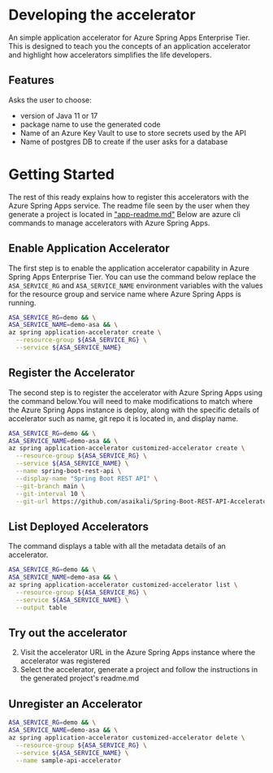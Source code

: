 # Developing the accelerator
An simple application accelerator for Azure Spring Apps Enterprise Tier.
This is designed to teach you the concepts of an application accelerator and
highlight how accelerators simplifies the life developers.

## Features
Asks the user to choose: 

* version of Java 11 or 17
* package name to use the generated code 
* Name of an Azure Key Vault to use to store secrets used by the API
* Name of postgres DB to create if the user asks for a database

# Getting Started
The rest of this ready explains how to register this accelerators 
with the Azure Spring Apps service. The readme file seen by the user
when they generate a project is located in ["app-readme.md"](snippets/app-readme.md) Below are
azure cli commands to manage accelerators with Azure Spring Apps.

## Enable Application Accelerator 
The first step is to enable the application accelerator capability
in Azure Spring Apps Enterprise Tier. You can use the command below
replace the `ASA_SERVICE_RG` and `ASA_SERVICE_NAME` environment
variables with the values for the resource group and service name
where Azure Spring Apps is running.

```bash
ASA_SERVICE_RG=demo && \
ASA_SERVICE_NAME=demo-asa && \
az spring application-accelerator create \
  --resource-group ${ASA_SERVICE_RG} \
  --service ${ASA_SERVICE_NAME}
```

## Register the Accelerator
The second step is to register the accelerator with Azure Spring Apps
using the command below.You will need to make modifications to match
where the Azure Spring Apps instance is deploy, along with the specific
details of accelerator such as name, git repo it is located in, and
display name.
```bash
ASA_SERVICE_RG=demo && \
ASA_SERVICE_NAME=demo-asa && \
az spring application-accelerator customized-accelerator create \
  --resource-group ${ASA_SERVICE_RG} \
  --service ${ASA_SERVICE_NAME} \
  --name spring-boot-rest-api \
  --display-name "Spring Boot REST API" \
  --git-branch main \
  --git-interval 10 \
  --git-url https://github.com/asaikali/Spring-Boot-REST-API-Accelerator 
```

## List Deployed Accelerators
The command displays a table with all the metadata details of an accelerator.

```bash
ASA_SERVICE_RG=demo && \
ASA_SERVICE_NAME=demo-asa && \
az spring application-accelerator customized-accelerator list \
  --resource-group ${ASA_SERVICE_RG} \
  --service ${ASA_SERVICE_NAME} \
  --output table
```

## Try out the accelerator

2. Visit the accelerator URL in the Azure Spring Apps instance where the accelerator was registered
3. Select the accelerator, generate a project and follow the instructions in the generated project's readme.md

## Unregister an Accelerator
```bash
ASA_SERVICE_RG=demo && \
ASA_SERVICE_NAME=demo-asa && \
az spring application-accelerator customized-accelerator delete \
  --resource-group ${ASA_SERVICE_RG} \
  --service ${ASA_SERVICE_NAME} \
  --name sample-api-accelerator  
```


